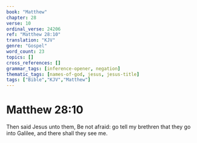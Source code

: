 ```yaml
---
book: "Matthew"
chapter: 28
verse: 10
ordinal_verse: 24206
ref: "Matthew 28:10"
translation: "KJV"
genre: "Gospel"
word_count: 23
topics: []
cross_references: []
grammar_tags: [inference-opener, negation]
thematic_tags: [names-of-god, jesus, jesus-title]
tags: ["Bible","KJV","Matthew"]
---
```


# Matthew 28:10

Then said Jesus unto them, Be not afraid: go tell my brethren that they go into Galilee, and there shall they see me.
